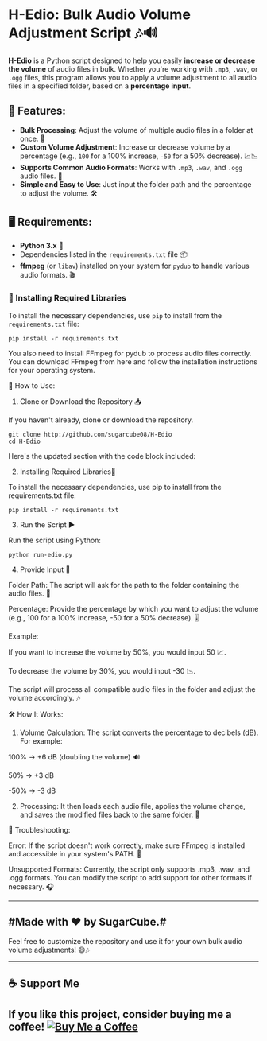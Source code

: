 # H-Edio: Bulk Audio Volume Adjustment Script 🎶🔊

**H-Edio** is a Python script designed to help you easily **increase or decrease the volume** of audio files in bulk. Whether you're working with `.mp3`, `.wav`, or `.ogg` files, this program allows you to apply a volume adjustment to all audio files in a specified folder, based on a **percentage input**.

## 🚀 Features:
- **Bulk Processing**: Adjust the volume of multiple audio files in a folder at once. 🔄
- **Custom Volume Adjustment**: Increase or decrease volume by a percentage (e.g., `100` for a 100% increase, `-50` for a 50% decrease). 📈📉
- **Supports Common Audio Formats**: Works with `.mp3`, `.wav`, and `.ogg` audio files. 🎵
- **Simple and Easy to Use**: Just input the folder path and the percentage to adjust the volume. 🛠️

## 🖥️ Requirements:
- **Python 3.x** 🐍
- Dependencies listed in the `requirements.txt` file 📦
- **ffmpeg** (or `libav`) installed on your system for `pydub` to handle various audio formats. 🎬

### 🔧 Installing Required Libraries
To install the necessary dependencies, use `pip` to install from the `requirements.txt` file:

```
pip install -r requirements.txt
```
You also need to install FFmpeg for pydub to process audio files correctly. You can download FFmpeg from here and follow the installation instructions for your operating system.

🚶 How to Use:

1. Clone or Download the Repository 📥

If you haven't already, clone or download the repository.
```
git clone http://github.com/sugarcube08/H-Edio
cd H-Edio
```

Here's the updated section with the code block included:

2. Installing Required Libraries🔧

To install the necessary dependencies, use pip to install from the requirements.txt file:
```
pip install -r requirements.txt
```
3. Run the Script ▶️

Run the script using Python:
```
python run-edio.py
```
4. Provide Input 📝

Folder Path: The script will ask for the path to the folder containing the audio files. 📂

Percentage: Provide the percentage by which you want to adjust the volume (e.g., 100 for a 100% increase, -50 for a 50% decrease). 🎚️


Example:

If you want to increase the volume by 50%, you would input 50 📈.

To decrease the volume by 30%, you would input -30 📉.


The script will process all compatible audio files in the folder and adjust the volume accordingly. 🎶

🛠️ How It Works:

1. Volume Calculation: The script converts the percentage to decibels (dB). For example:

100% → +6 dB (doubling the volume) 🔊

50% → +3 dB

-50% → -3 dB



2. Processing: It then loads each audio file, applies the volume change, and saves the modified files back to the same folder. 📁



🐞 Troubleshooting:

Error: If the script doesn't work correctly, make sure FFmpeg is installed and accessible in your system's PATH. 🔄

Unsupported Formats: Currently, the script only supports .mp3, .wav, and .ogg formats. You can modify the script to add support for other formats if necessary. 🎧



---

#Made with ❤️ by SugarCube.#
---
Feel free to customize the repository and use it for your own bulk audio volume adjustments! 😄🎶

---
## ☕ Support Me
If you like this project, consider buying me a coffee!
[![Buy Me a Coffee](https://img.shields.io/badge/Buy%20Me%20a%20Coffee-Support%20Me-orange?style=flat-square&logo=buy-me-a-coffee)](https://www.buymeacoffee.com/sugarcube08)
---


